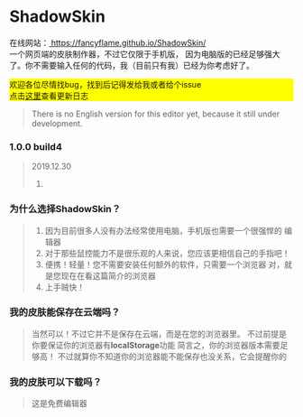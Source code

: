 # ShadowSkin
<p>
在线网站：<a href="https://fancyflame.github.io/ShadowSkin/">
https://fancyflame.github.io/ShadowSkin/</a>
<br>
一个网页端的皮肤制作器，不过它仅限于手机版，
因为电脑版的已经足够强大了。你不需要输入任何的代码，我（目前只有我）已经为你考虑好了。
</p>
<p style="background-color:yellow;">
欢迎各位尽情找bug，找到后记得发给我或者给个issue
<br>点击<a href="/UPDATES.md">这里</a>查看更新日志
</p>
<blockquote>
There is no English version for this editor yet,
because it still under development.
</blockquote>
<h3>1.0.0 build4</h3>
<blockquote>
2019.12.30
<ol>
<li></li>
</ol>
</blockquote>

<h3>为什么选择ShadowSkin？</h3>
<blockquote>
<ol>
<li>
因为目前很多人没有办法经常使用电脑，手机版也需要一个很强悍的
编辑器
</li>
<li>
对于那些鼠控能力不是很乐观的人来说，您应该更相信自己的手指吧！
</li>
<li>
便携！轻量！您不需要安装任何额外的软件，只需要一个浏览器
对，就是您现在在看这篇简介的浏览器
</li>
<li>
上手贼快！
</li>
</ol>
</blockquote>
<h3>我的皮肤能保存在云端吗？</h3>
<blockquote>
当然可以！不过它并不是保存在云端，而是在您的浏览器里。
不过前提是你要保证你的浏览器有<b>localStorage</b>功能
简言之，你的浏览器版本需要足够高！
不过就算你不知道你的浏览器能不能保存也没关系，它会提醒你的
</blockquote>
<h3>我的皮肤可以下载吗？</h3>
<blockquote>
这是免费编辑器
</blockquote>
